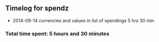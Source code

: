 ## Timelog for spendz
* 2014-08-14 currencies and values in list of spendings 5 hrs 30 min

### Total time spent: 5 hours and 30 minutes 
